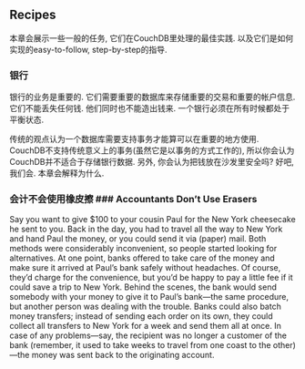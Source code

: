 ## Recipes ##

本章会展示一些一般的任务, 它们在CouchDB里处理的最佳实践. 以及它们是如何实现的easy-to-follow, step-by-step的指导.

### 银行 ###

银行的业务是重要的. 它们需要重要的数据库来存储重要的交易和重要的帐户信息. 它们不能丢失任何钱. 他们同时也不能造出钱来. 一个银行必须在所有时候都处于平衡状态.

传统的观点认为一个数据库需要支持事务才能算可以在重要的地方使用. CouchDB不支持传统意义上的事务(虽然它是以事务的方式工作的), 所以你会认为CouchDB并不适合于存储银行数据. 另外, 你会认为把钱放在沙发里安全吗? 好吧, 我们会. 本章会解释为什么.

### 会计不会使用橡皮擦 ### Accountants Don’t Use Erasers

Say you want to give $100 to your cousin Paul for the New York cheesecake he sent to you. Back in the day, you had to travel all the way to New York and hand Paul the money, or you could send it via (paper) mail. Both methods were considerably inconvenient, so people started looking for alternatives. At one point, banks offered to take care of the money and make sure it arrived at Paul’s bank safely without headaches. Of course, they’d charge for the convenience, but you’d be happy to pay a little fee if it could save a trip to New York. Behind the scenes, the bank would send somebody with your money to give it to Paul’s bank—the same procedure, but another person was dealing with the trouble. Banks could also batch money transfers; instead of sending each order on its own, they could collect all transfers to New York for a week and send them all at once. In case of any problems—say, the recipient was no longer a customer of the bank (remember, it used to take weeks to travel from one coast to the other)—the money was sent back to the originating account.

